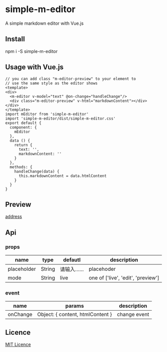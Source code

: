 # simple-m-editor

A simple markdown editor with Vue.js

## Install

npm i -S simple-m-editor

## Usage with Vue.js

```
// you can add class "m-editor-preview" to your element to
// use the same style as the editor shows
<template>
<div>
  <m-editor v-model="text" @on-change="handleChange"/>
  <div class="m-editor-preview" v-html="markdownContent"></div>
</div>
</template>
import mEditor from 'simple-m-editor'
import 'simple-m-editor/dist/simple-m-editor.css'
export default {
  component: {
    mEditor
  },
  data () {
    return {
      text: '',
      markdownContent: ''
    }
  },
  methods: {
    handleChange(data) {
      this.markdownContent = data.htmlContent
    }
  }
}
```

## Preview

[address](https://hellomrbigshot.github.io/simple-m-editor/dist/index.html)

## Api

### props

| name       | type   | defautl     | description     |
| ---------- | -------| ----------- | --------------- |
| placeholder| String | 请输入……     | placehoder      |
| mode       | String | live        | one of ['live', 'edit', 'preview']|


### event

| name     | params | description    |
| -------  | ------ | -----------    |
| onChange | Object: { content, htmlContent } | change event |

## Licence

[MIT Licence](./LICENSE)
